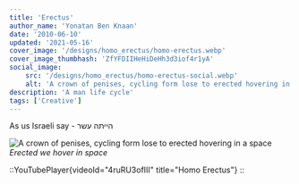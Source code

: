 ```yaml
---
title: 'Erectus'
author_name: 'Yonatan Ben Knaan'
date: '2010-06-10'
updated: '2021-05-16'
cover_image: '/designs/homo_erectus/homo-erectus.webp'
cover_image_thumbhash: 'ZfYFDIIHeHiDeHh3d3iof4r1yA'
social_image: 
    src: '/designs/homo_erectus/homo-erectus-social.webp'
    alt: 'A crown of penises, cycling form lose to erected hovering in a space'
description: 'A man life cycle'
tags: ['Creative']
---
```

As us Israeli say - הייתה עשר

![A crown of penises, cycling form lose to erected hovering in a space](/designs/homo_erectus/homo-erectus.webp)
*Erected we hover in space*


::YouTubePlayer{videoId="4ruRU3ofIII" title="Homo Erectus"}
::